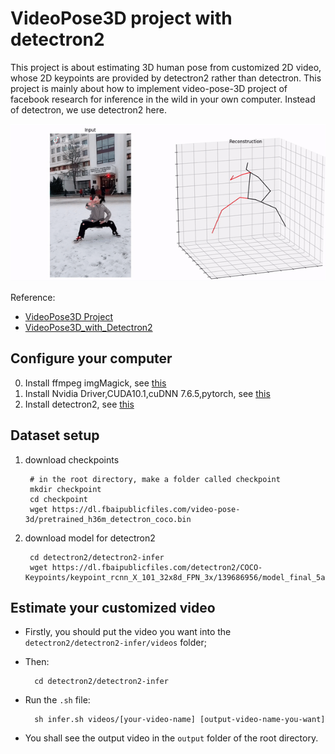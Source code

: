 # VideoPose3D project with detectron2

This project is about estimating 3D human pose from customized 2D video, 
whose 2D keypoints are provided by detectron2 rather than detectron. 
This project is mainly about how to implement video-pose-3D project of facebook research 
for inference in the wild in your own computer. 
Instead of detectron, we use detectron2 here.

![Alt Text](https://github.com/DarrenJiang13/VideoPose3DwithDetectron2/blob/master/images/example.gif)

Reference: 
- [VideoPose3D Project](https://github.com/facebookresearch/VideoPose3D)
- [VideoPose3D_with_Detectron2](https://github.com/darkAlert/VideoPose3d_with_Detectron2)

## Configure your computer
0. Install ffmpeg imgMagick, see [this](https://github.com/DarrenJiang13/VideoPose3DwithDetectron2/blob/master/documents/VideoProcessConfiguration.md)
1. Install Nvidia Driver,CUDA10.1,cuDNN 7.6.5,pytorch, see [this](https://github.com/DarrenJiang13/VideoPose3DwithDetectron2/blob/master/documents/GPUConfiguration.md)
2. Install detectron2, see [this](https://github.com/DarrenJiang13/VideoPose3DwithDetectron2/blob/master/documents/Detectron2Installation.md)

## Dataset setup
1. download checkpoints
        
        # in the root directory, make a folder called checkpoint 
        mkdir checkpoint
        cd checkpoint
        wget https://dl.fbaipublicfiles.com/video-pose-3d/pretrained_h36m_detectron_coco.bin

2. download model for detectron2

        cd detectron2/detectron2-infer
        wget https://dl.fbaipublicfiles.com/detectron2/COCO-Keypoints/keypoint_rcnn_X_101_32x8d_FPN_3x/139686956/model_final_5ad38f.pkl

## Estimate your customized video
- Firstly, you should put the video you want into the `detectron2/detectron2-infer/videos` folder;
- Then:

        cd detectron2/detectron2-infer
- Run the `.sh` file:
        
        sh infer.sh videos/[your-video-name] [output-video-name-you-want]
- You shall see the output video in the `output` folder of the root directory.
